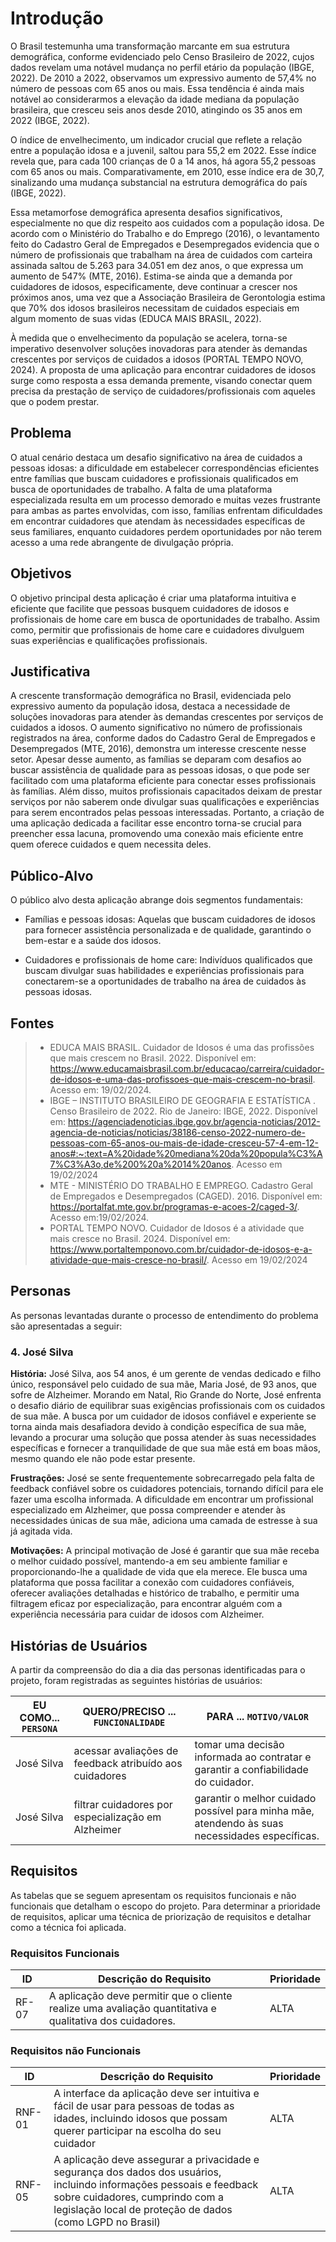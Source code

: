 # Introdução

O Brasil testemunha uma transformação marcante em sua estrutura demográfica, conforme evidenciado pelo Censo Brasileiro de 2022, cujos dados revelam uma notável mudança no perfil etário da população (IBGE, 2022). De 2010 a 2022, observamos um expressivo aumento de 57,4% no número de pessoas com 65 anos ou mais. Essa tendência é ainda mais notável ao considerarmos a elevação da idade mediana da população brasileira, que cresceu seis anos desde 2010, atingindo os 35 anos em 2022 (IBGE, 2022).

O índice de envelhecimento, um indicador crucial que reflete a relação entre a população idosa e a juvenil, saltou para 55,2 em 2022. Esse índice revela que, para cada 100 crianças de 0 a 14 anos, há agora 55,2 pessoas com 65 anos ou mais. Comparativamente, em 2010, esse índice era de 30,7, sinalizando uma mudança substancial na estrutura demográfica do país (IBGE, 2022).

 Essa metamorfose demográfica apresenta desafios significativos, especialmente no que diz respeito aos cuidados com a população idosa. De acordo com o Ministério do Trabalho e do Emprego (2016), o levantamento feito do Cadastro Geral de Empregados e Desempregados evidencia que o número de profissionais que trabalham na área de cuidados com carteira assinada saltou de 5.263 para 34.051 em dez anos, o que expressa um aumento de 547% (MTE, 2016). Estima-se ainda que a demanda por cuidadores de idosos, especificamente, deve continuar a crescer nos próximos anos, uma vez que a Associação Brasileira de Gerontologia estima que 70% dos idosos brasileiros necessitam de cuidados especiais em algum momento de suas vidas (EDUCA MAIS BRASIL, 2022). 

À medida que o envelhecimento da população se acelera, torna-se imperativo desenvolver soluções inovadoras para atender às demandas crescentes por serviços de cuidados a idosos (PORTAL TEMPO NOVO, 2024). A proposta de uma aplicação para encontrar cuidadores de idosos surge como resposta a essa demanda premente, visando conectar quem precisa da prestação de serviço de cuidadores/profissionais com aqueles que o podem prestar.


## Problema
O atual cenário destaca um desafio significativo na área de cuidados a pessoas idosas: a dificuldade em estabelecer correspondências eficientes entre famílias que buscam cuidadores e profissionais qualificados em busca de oportunidades de trabalho. A falta de uma plataforma especializada resulta em um processo demorado e muitas vezes frustrante para ambas as partes envolvidas, com isso, famílias enfrentam dificuldades em encontrar cuidadores que atendam às necessidades específicas de seus familiares, enquanto cuidadores perdem oportunidades por não terem acesso a uma rede abrangente de divulgação própria.


## Objetivos

O objetivo principal desta aplicação é criar uma plataforma intuitiva e eficiente que facilite que pessoas busquem cuidadores de idosos e profissionais de home care em busca de oportunidades de trabalho. Assim como, permitir que profissionais de home care e cuidadores divulguem suas experiências e qualificações profissionais.

## Justificativa

A crescente transformação demográfica no Brasil, evidenciada pelo expressivo aumento da população idosa, destaca a necessidade de soluções inovadoras para atender às demandas crescentes por serviços de cuidados a idosos. O aumento significativo no número de profissionais registrados na área, conforme dados do Cadastro Geral de Empregados e Desempregados (MTE, 2016), demonstra um interesse crescente nesse setor. Apesar desse aumento, as famílias se deparam com desafios ao buscar assistência de qualidade para as pessoas idosas, o que pode ser facilitado com uma plataforma eficiente para conectar esses profissionais às famílias. Além disso, muitos profissionais capacitados deixam de prestar serviços por não saberem onde divulgar suas qualificações e experiências para serem encontrados pelas pessoas interessadas. Portanto, a criação de uma aplicação dedicada a facilitar esse encontro torna-se crucial para preencher essa lacuna, promovendo uma conexão mais eficiente entre quem oferece cuidados e quem necessita deles.

## Público-Alvo

O público alvo desta aplicação abrange dois segmentos fundamentais:

- Famílias e pessoas idosas: Aquelas que buscam cuidadores de idosos para fornecer assistência personalizada e de qualidade, garantindo o bem-estar e a saúde dos idosos.

- Cuidadores e profissionais de home care: Indivíduos qualificados que buscam divulgar suas habilidades e experiências profissionais para conectarem-se a oportunidades de trabalho na área de cuidados às pessoas idosas.

## Fontes
> - EDUCA MAIS BRASIL. Cuidador de Idosos é uma das profissões que mais crescem no Brasil. 2022. Disponível em: https://www.educamaisbrasil.com.br/educacao/carreira/cuidador-de-idosos-e-uma-das-profissoes-que-mais-crescem-no-brasil. Acesso em: 19/02/2024.
> - IBGE – INSTITUTO BRASILEIRO DE GEOGRAFIA E ESTATÍSTICA . Censo Brasileiro de 2022. Rio de Janeiro: IBGE, 2022. 
Disponível em: https://agenciadenoticias.ibge.gov.br/agencia-noticias/2012-agencia-de-noticias/noticias/38186-censo-2022-numero-de-pessoas-com-65-anos-ou-mais-de-idade-cresceu-57-4-em-12-anos#:~:text=A%20idade%20mediana%20da%20popula%C3%A7%C3%A3o,de%200%20a%2014%20anos. Acesso em 19/02/2024
> - MTE - MINISTÉRIO DO TRABALHO E EMPREGO. Cadastro Geral de Empregados e Desempregados (CAGED). 2016. Disponível em: https://portalfat.mte.gov.br/programas-e-acoes-2/caged-3/. Acesso em:19/02/2024.
> - PORTAL TEMPO NOVO. Cuidador de Idosos é a atividade que mais cresce no Brasil. 2024. Disponível em: https://www.portaltemponovo.com.br/cuidador-de-idosos-e-a-atividade-que-mais-cresce-no-brasil/. Acesso em 19/02/2024


## Personas

As personas levantadas durante o processo de entendimento do problema são apresentadas a seguir:

### 4. José Silva
<b>História:</b> José Silva, aos 54 anos, é um gerente de vendas dedicado e filho único, responsável pelo cuidado de sua mãe, Maria José, de 93 anos, que sofre de Alzheimer. Morando em Natal, Rio Grande do Norte, José enfrenta o desafio diário de equilibrar suas exigências profissionais com os cuidados de sua mãe. A busca por um cuidador de idosos confiável e experiente se torna ainda mais desafiadora devido à condição específica de sua mãe, levando a procurar uma solução que possa atender às suas necessidades específicas e fornecer a tranquilidade de que sua mãe está em boas mãos, mesmo quando ele não pode estar presente.

<b>Frustrações:</b> José se sente frequentemente sobrecarregado pela falta de feedback confiável sobre os cuidadores potenciais, tornando difícil para ele fazer uma escolha informada. A dificuldade em encontrar um profissional especializado em Alzheimer, que possa compreender e atender às necessidades únicas de sua mãe, adiciona uma camada de estresse à sua já agitada vida.

<b>Motivações:</b> A principal motivação de José é garantir que sua mãe receba o melhor cuidado possível, mantendo-a em seu ambiente familiar e proporcionando-lhe a qualidade de vida que ela merece. Ele busca uma plataforma que possa facilitar a conexão com cuidadores confiáveis, oferecer avaliações detalhadas e histórico de trabalho, e permitir uma filtragem eficaz por especialização, para encontrar alguém com a experiência necessária para cuidar de idosos com Alzheimer.

## Histórias de Usuários

A partir da compreensão do dia a dia das personas identificadas para o projeto, foram registradas as seguintes histórias de usuários:

|EU COMO... `PERSONA`| QUERO/PRECISO ... `FUNCIONALIDADE` |PARA ... `MOTIVO/VALOR`                 |
|--------------------|------------------------------------|----------------------------------------|
| José Silva | acessar avaliações de feedback atribuído aos cuidadores | tomar uma decisão informada ao contratar e garantir a confiabilidade do cuidador. |
| José Silva | filtrar cuidadores por especialização em Alzheimer | garantir o melhor cuidado possível para minha mãe, atendendo às suas necessidades específicas. |

## Requisitos

As tabelas que se seguem apresentam os requisitos funcionais e não funcionais que detalham o escopo do projeto. Para determinar a prioridade de requisitos, aplicar uma técnica de priorização de requisitos e detalhar como a técnica foi aplicada.

### Requisitos Funcionais

|ID    | Descrição do Requisito  | Prioridade |
|------|-----------------------------------------|----|
|RF-07 |  A aplicação deve permitir que o cliente realize uma avaliação quantitativa e qualitativa dos cuidadores. | ALTA |

### Requisitos não Funcionais
 
|ID     | Descrição do Requisito  |Prioridade |
|-------|-------------------------|----|
|RNF-01  | A interface da aplicação deve ser intuitiva e fácil de usar para pessoas de todas as idades, incluindo idosos que possam querer participar na escolha do seu cuidador | ALTA 
|RNF-05 | A aplicação deve assegurar a privacidade e segurança dos dados dos usuários, incluindo informações pessoais e feedback sobre cuidadores, cumprindo com a legislação local de proteção de dados (como LGPD no Brasil) | ALTA |